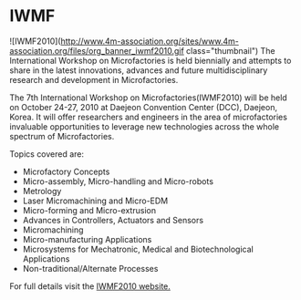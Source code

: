 # IWMF

<!--break-->
![IWMF2010](http://www.4m-association.org/sites/www.4m-association.org/files/org_banner_iwmf2010.gif class="thumbnail") 
The International Workshop on Microfactories is held biennially and attempts to share in the latest innovations, advances and future multidisciplinary research and development in Microfactories. 

The 7th International Workshop on Microfactories(IWMF2010) will be held on October 24-27, 2010 at Daejeon Convention Center (DCC), Daejeon, Korea. It will offer researchers and engineers in the area of microfactories invaluable opportunities to leverage new technologies across the whole spectrum of Microfactories.   

Topics covered are:  
 
* Microfactory Concepts   
* Micro-assembly, Micro-handling and Micro-robots   
* Metrology  
* Laser Micromachining and Micro-EDM   
* Micro-forming and Micro-extrusion  
* Advances in Controllers, Actuators and Sensors   
* Micromachining   
* Micro-manufacturing Applications   
* Microsystems for Mechatronic, Medical and Biotechnological Applications   
* Non-traditional/Alternate Processes   


For full details visit the [IWMF2010 website.](http://www.iwmf2010.com/)